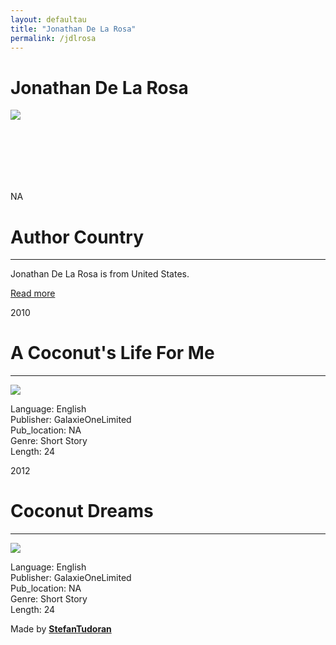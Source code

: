 ```yaml
---
layout: defaultau
title: "Jonathan De La Rosa"
permalink: /jdlrosa
---
```

<!-- partial:index.partial.html -->
<div class="content">
    <h1>Jonathan De La Rosa</h1>
    <div class="quote">
        <div><img src="NA" class="logo"></div>
    </div>
    <div class="timeline">
        <div style="padding-bottom:100px;"></div>
        <div class="block">
            <div class="date right"><p class="right"> NA </p></div>
            <div class="dot"></div>
            <div class="left first">
                <h1>Author Country</h1><hr>
            <p>Jonathan De La Rosa is from United States.</p>
                <a href="NA" target="_blank">Read more</a>
            </div>
        </div>
        <div class="block">
            <div class="date left"><p class="left">2010</p></div>
            <div class="dot"></div>
            <div class="right">
                <h1>A Coconut's Life For Me</h1><hr>
                <p><img src="https://m.media-amazon.com/images/I/51AYexUUnKL._SX198_BO1,204,203,200_QL40_ML2_.jpg"></p>
                <p>
                Language: English<br/>
                Publisher: GalaxieOneLimited<br/>
                Pub_location: NA<br/>
                Genre: Short Story<br/>
                Length: 24</p>
            </div>
        </div>
        <div class="block">
            <div class="date right"><p class="right">2012</p></div>
            <div class="dot"></div>
            <div class="left hide">
                <h1>Coconut Dreams</h1><hr>
                <p><img src="https://images-na.ssl-images-amazon.com/images/I/51NOvzClLTL._AC_UL600_SR600,600_.jpg"></p>
                <p>Language: English<br/>
                Publisher: GalaxieOneLimited<br/>
                Pub_location: NA<br/>
                Genre: Short Story<br/>
                Length: 24</p>
            </div>
        </div>
        <div id="footer">
        <p id="copyright">Made by&nbsp;<strong><a href="https://www.linkedin.com/in/nicolae-stefan-tudoran-b02291127/" target="_blank">StefanTudoran</a></strong></p>
    </div>
</div>
<!-- partial -->
  <script src='https://cdnjs.cloudflare.com/ajax/libs/jquery/3.1.1/jquery.min.js'></script><script  src="assets/js/authorscript.js"></script>